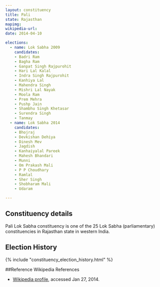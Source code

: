```yaml
---
layout: constituency
title: Pali
state: Rajasthan
mapimg: 
wikipedia-url: 
date: 2014-04-10

elections: 
  - name: Lok Sabha 2009
    candidates: 
    - Badri Ram 
    - Bagha Ram 
    - Ganpat Singh Rajpurohit 
    - Hari Lal Kalal 
    - Indra Singh Rajpurohit 
    - Kanhiya Lal 
    - Mahendra Singh 
    - Mishri Lal Nayak 
    - Moola Ram 
    - Prem Mehra 
    - Pushp Jain 
    - Shambhu Singh Khetasar 
    - Surendra Singh 
    - Tanmay  
  - name: Lok Sabha 2014
    candidates: 
    - Bhojraj 
    - Devkishan Dehiya 
    - Dinesh Mev 
    - Jagdish 
    - Kanhaiyalal Pareek 
    - Mahesh Bhandari 
    - Munni 
    - Om Prakash Mali 
    - P P Choudhary 
    - Ramlal 
    - Sher Singh 
    - Shobharam Mali 
    - Udaram  

---
```


## Constituency details
Pali Lok Sabha constituency is one of the 25 Lok Sabha (parliamentary) constituencies in Rajasthan state in western India.




## Election History
{% include "constituency_election_history.html" %}

##Reference
Wikipedia References
- [Wikipedia profile]({{page.profile.wikipedia}}), accessed Jan 27, 2014.

